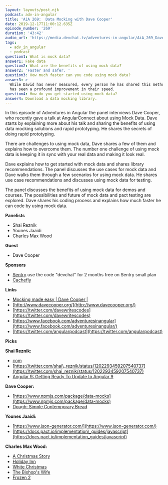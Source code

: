 ```yaml
---
layout: layouts/post.njk
podcast: adv-in-angular
title: 'AiA 269:  Data Mocking with Dave Cooper'
date: 2019-12-17T11:00:12.635Z
episode_number: '269'
duration: '43:42'
audio_url: 'https://media.devchat.tv/adventures-in-angular/AiA_269_Dave_Cooper.mp3'
tags:
  - adv_in_angular
  - podcast
question1: What is mock data?
answer1: Fake data
question2: What are the benefits of using mock data?
answer2: 'Faster and safer. '
question3: How much faster can you code using mock data?
answer3: >-
  While David has never measured, every person he has shared this method with
  has seen a profound improvement in their speed. 
question4: How do you get started using mock data?
answer4: Download a data mocking library.
---
```

In this episode of Adventures in Angular the panel interviews Dave Cooper, who recently gave a talk at AngularConnect about using Mock Data. Dave starts by explaining more about his talk and sharing the benefits of using data mocking solutions and rapid prototyping. He shares the secrets of doing rapid prototyping. 

There are challenges to using mock data, Dave shares a few of them and explains how to overcome them. The number one challenge of using mock data is keeping it in sync with your real data and making it look real. 

Dave explains how to get started with mock data and shares library recommendations. The panel discusses the use cases for mock data and Dave walks them through a few scenarios for using mock data. He shares use case recommendations and discusses using mock data for testing. 

The panel discusses the benefits of using mock data for demos and courses. The possibilities and future of mock data and pact testing are explored. Dave shares his coding process and explains how much faster he can code by using mock data. 


**Panelists**

- Shai Reznik
- Younes Jaaidi
- Charles Max Wood

**Guest**

- Dave Cooper

**Sponsors**

- [Sentry](http://sentry.io/) use the code &quot;devchat&quot; for 2 months free on Sentry small plan
- [Cachefly](https://www.cachefly.com/)

**Links**

- [Mocking made easy | Dave Cooper |](https://www.youtube.com/watch?v=9C1QWwlHi0w)
- [http://www.davecooper.org/](http://www.davecooper.org/)
- [https://twitter.com/davewritescodes](https://twitter.com/davewritescodes)
- [https://www.facebook.com/adventuresinangular](https://www.facebook.com/adventuresinangular/)
- [https://twitter.com/angularpodcast](https://twitter.com/angularpodcast)

**Picks**

**Shai Reznik:**

- [com](https://hirez.io/pages/test-angular)
- [https://twitter.com/shai\_reznik/status/1202293459207540737](https://twitter.com/shai_reznik/status/1202293459207540737)
- [Angular 9: Getting Ready To Update to Angular 9](https://www.youtube.com/watch?v=5wmWtgr7LQ0)

**Dave Cooper:**

- [https://www.npmjs.com/package/data-mocks](https://www.npmjs.com/package/data-mocks)
- [Dough: Simple Contemporary Bread](https://www.amazon.com/Dough-Simple-Contemporary-Richard-Bertinet/dp/1909487538/ref=sr_1_1?crid=SVY34QIEVYIB&amp;keywords=dough+by+richard+bertinet&amp;qid=1576513488&amp;s=books&amp;sprefix=dough+by+%2Cstripbooks%2C212&amp;sr=1-1)

**Younes Jaaidi:**

- [https://www.json-generator.com/](https://www.json-generator.com/)
- [https://docs.pact.io/implementation\_guides/javascript](https://docs.pact.io/implementation_guides/javascript)

**Charles Max Wood:**

- [A Christmas Story](https://www.imdb.com/title/tt0085334/)
- [Holiday Inn](https://www.imdb.com/title/tt0034862/)
- [White Christmas](https://www.imdb.com/title/tt0047673/?ref_=fn_al_tt_1)
- [The Bishop&#39;s Wife](https://www.imdb.com/title/tt0039190/?ref_=fn_al_tt_1)
- [Frozen 2](https://www.imdb.com/title/tt4520988/)

